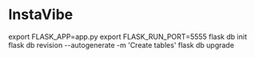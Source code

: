 # InstaVibe

export FLASK_APP=app.py
export FLASK_RUN_PORT=5555
flask db init
flask db revision --autogenerate -m 'Create tables' 
flask db upgrade